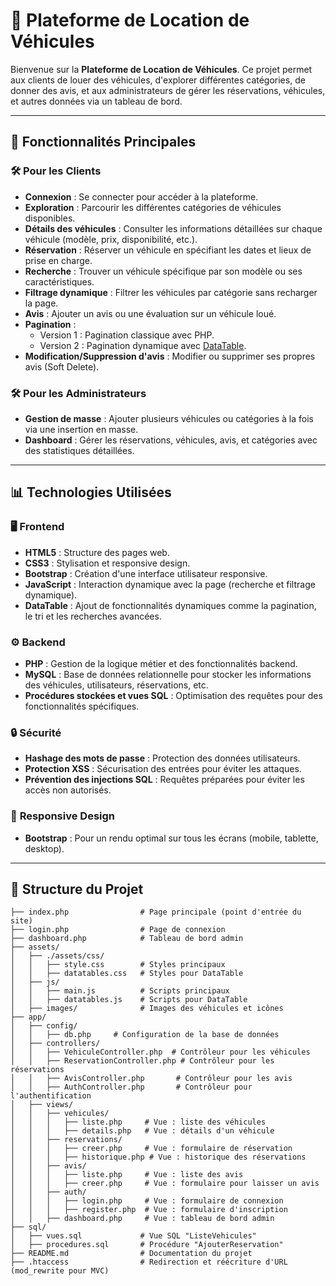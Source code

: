 # 🚗 Plateforme de Location de Véhicules

Bienvenue sur la **Plateforme de Location de Véhicules**. Ce projet permet aux clients de louer des véhicules, d'explorer différentes catégories, de donner des avis, et aux administrateurs de gérer les réservations, véhicules, et autres données via un tableau de bord.

---

## 🚀 Fonctionnalités Principales

### 🛠️ **Pour les Clients**
- **Connexion** : Se connecter pour accéder à la plateforme.
- **Exploration** : Parcourir les différentes catégories de véhicules disponibles.
- **Détails des véhicules** : Consulter les informations détaillées sur chaque véhicule (modèle, prix, disponibilité, etc.).
- **Réservation** : Réserver un véhicule en spécifiant les dates et lieux de prise en charge.
- **Recherche** : Trouver un véhicule spécifique par son modèle ou ses caractéristiques.
- **Filtrage dynamique** : Filtrer les véhicules par catégorie sans recharger la page.
- **Avis** : Ajouter un avis ou une évaluation sur un véhicule loué.
- **Pagination** :
  - Version 1 : Pagination classique avec PHP.
  - Version 2 : Pagination dynamique avec [DataTable](https://datatables.net/).
- **Modification/Suppression d'avis** : Modifier ou supprimer ses propres avis (Soft Delete).

### 🛠️ **Pour les Administrateurs**
- **Gestion de masse** : Ajouter plusieurs véhicules ou catégories à la fois via une insertion en masse.
- **Dashboard** : Gérer les réservations, véhicules, avis, et catégories avec des statistiques détaillées.

---

## 📊 Technologies Utilisées

### 🖥️ **Frontend**
- **HTML5** : Structure des pages web.
- **CSS3** : Stylisation et responsive design.
- **Bootstrap** : Création d'une interface utilisateur responsive.
- **JavaScript** : Interaction dynamique avec la page (recherche et filtrage dynamique).
- **DataTable** : Ajout de fonctionnalités dynamiques comme la pagination, le tri et les recherches avancées.

### ⚙️ **Backend**
- **PHP** : Gestion de la logique métier et des fonctionnalités backend.
- **MySQL** : Base de données relationnelle pour stocker les informations des véhicules, utilisateurs, réservations, etc.
- **Procédures stockées et vues SQL** : Optimisation des requêtes pour des fonctionnalités spécifiques.

### 🔒 **Sécurité**
- **Hashage des mots de passe** : Protection des données utilisateurs.
- **Protection XSS** : Sécurisation des entrées pour éviter les attaques.
- **Prévention des injections SQL** : Requêtes préparées pour éviter les accès non autorisés.

### 📱 **Responsive Design**
- **Bootstrap** : Pour un rendu optimal sur tous les écrans (mobile, tablette, desktop).

---

## 📂 Structure du Projet

```plaintext
├── index.php                # Page principale (point d'entrée du site)
├── login.php                # Page de connexion
├── dashboard.php            # Tableau de bord admin
├── assets/
│   ├── ./assets/css/
│   │   ├── style.css        # Styles principaux
│   │   ├── datatables.css   # Styles pour DataTable
│   ├── js/
│   │   ├── main.js          # Scripts principaux
│   │   ├── datatables.js    # Scripts pour DataTable
│   ├── images/              # Images des véhicules et icônes
├── app/
│   ├── config/
│   │   ├── db.php     # Configuration de la base de données
│   ├── controllers/
│   │   ├── VehiculeController.php  # Contrôleur pour les véhicules
│   │   ├── ReservationController.php # Contrôleur pour les réservations
│   │   ├── AvisController.php       # Contrôleur pour les avis
│   │   ├── AuthController.php       # Contrôleur pour l'authentification
│   ├── views/
│   │   ├── vehicules/
│   │   │   ├── liste.php     # Vue : liste des véhicules
│   │   │   ├── details.php   # Vue : détails d'un véhicule
│   │   ├── reservations/
│   │   │   ├── creer.php     # Vue : formulaire de réservation
│   │   │   ├── historique.php # Vue : historique des réservations
│   │   ├── avis/
│   │   │   ├── liste.php     # Vue : liste des avis
│   │   │   ├── creer.php     # Vue : formulaire pour laisser un avis
│   │   ├── auth/
│   │   │   ├── login.php     # Vue : formulaire de connexion
│   │   │   ├── register.php  # Vue : formulaire d'inscription
│   │   ├── dashboard.php     # Vue : tableau de bord admin
├── sql/
│   ├── vues.sql             # Vue SQL "ListeVehicules"
│   ├── procedures.sql       # Procédure "AjouterReservation"
├── README.md                # Documentation du projet
├── .htaccess                # Redirection et réécriture d'URL (mod_rewrite pour MVC)

